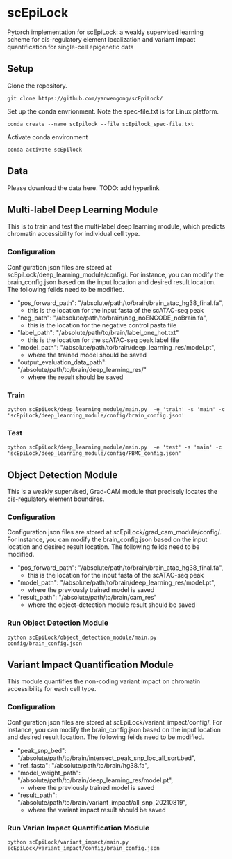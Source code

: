 # scEpiLock
Pytorch implementation for scEpiLock: a weakly supervised learning scheme for cis-regulatory element localization and variant impact quantification for single-cell epigenetic data

## Setup
Clone the repository.
```
git clone https://github.com/yanwengong/scEpiLock/
```
Set up the conda envrionment. Note the spec-file.txt is for Linux platform. 
```
conda create --name scEpilock --file scEpilock_spec-file.txt
```
Activate conda environment
```
conda activate scEpilock
```

## Data
Please download the data here. TODO: add hyperlink 

## Multi-label Deep Learning Module 
This is to train and test the multi-label deep learning module, which predicts chromatin accessibility for individual cell type.
### Configuration 
Configuration json files are stored at scEpiLock/deep_learning_module/config/. For instance, you can modify the brain_config.json based on the input location and desired result location. The following feilds need to be modified.
- "pos_forward_path": "/absolute/path/to/brain/brain_atac_hg38_final.fa",
  - this is the location for the input fasta of the scATAC-seq peak 
- "neg_path": "/absolute/path/to/brain/neg_noENCODE_noBrain.fa",
  - this is the location for the negative control pasta file
- "label_path": "/absolute/path/to/brain/label_one_hot.txt"
  - this is the location for the scATAC-seq peak label file
- "model_path": "/absolute/path/to/brain/deep_learning_res/model.pt",
  - where the trained model should be saved
- "output_evaluation_data_path": "/absolute/path/to/brain/deep_learning_res/"
  - where the result should be saved 

### Train
```
python scEpiLock/deep_learning_module/main.py  -e 'train' -s 'main' -c 'scEpiLock/deep_learning_module/config/brain_config.json'
```

### Test
```
python scEpiLock/deep_learning_module/main.py  -e 'test' -s 'main' -c 'scEpiLock/deep_learning_module/config/PBMC_config.json'
```

## Object Detection Module 
This is a weakly supervised, Grad-CAM module that precisely locates the cis-regulatory element boundires. 

### Configuration 
Configuration json files are stored at scEpiLock/grad_cam_module/config/. For instance, you can modify the brain_config.json based on the input location and desired result location. The following feilds need to be modified.
- "pos_forward_path": "/absolute/path/to/brain/brain_atac_hg38_final.fa",
  - this is the location for the input fasta of the scATAC-seq peak 
- "model_path": "/absolute/path/to/brain/deep_learning_res/model.pt",
  - where the previously trained model is saved
- "result_path": "/absolute/path/to/brain/cam_res"
  - where the object-detection module result should be saved

### Run Object Detection Module
```
python scEpiLock/object_detection_module/main.py config/brain_config.json
```

## Variant Impact Quantification Module
This module quantifies the non-coding variant impact on chromatin accessibility for each cell type.

### Configuration 
Configuration json files are stored at scEpiLock/variant_impact/config/. For instance, you can modify the brain_config.json based on the input location and desired result location. The following feilds need to be modified.
- "peak_snp_bed": "/absolute/path/to/brain/intersect_peak_snp_loc_all_sort.bed",
- "ref_fasta": "/absolute/path/to/brain/hg38.fa",
- "model_weight_path": "/absolute/path/to/brain/deep_learning_res/model.pt",
  - where the previously trained model is saved
- "result_path": "/absolute/path/to/brain/variant_impact/all_snp_20210819",
  - where the variant impact result should be saved
  
### Run Varian Impact Quantification Module
```
python scEpiLock/variant_impact/main.py scEpiLock/variant_impact/config/brain_config.json
```
